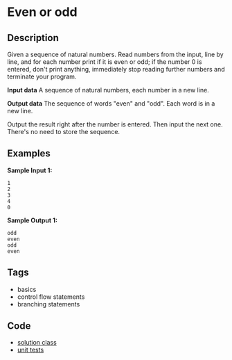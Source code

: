 # Even or odd

## Description
Given a sequence of natural numbers. Read numbers from the input, line by line, and for each number print if it is even or odd; if the number 0 is entered, don't print anything, immediately stop reading further numbers and terminate your program.

**Input data**
A sequence of natural numbers, each number in a new line.

**Output data**
The sequence of words "even" and "odd". Each word is in a new line.

Output the result right after the number is entered. Then input the next one. There's no need to store the sequence.

## Examples
**Sample Input 1:**
```console
1
2
3
4
0
```

**Sample Output 1:**
```console
odd
even
odd
even
```

## Tags
- basics
- control flow statements
- branching statements

## Code
- [solution class](./src/main/java/Solution.java)
- [unit tests](./src/test/java/SomeParamTest.java)